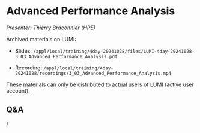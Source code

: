 # Advanced Performance Analysis

*Presenter: Thierry Braconnier (HPE)*

<!--
Course materials will be provided during and after the course.
-->

<!--
Temporary location of materials (for the lifetime of the training project):

-   Slides: `/project/project_465001362/Slides/HPE/10_advanced_performance_analysis_merged.pdf`
-->

Archived materials on LUMI:

-   Slides: `/appl/local/training/4day-20241028/files/LUMI-4day-20241028-3_03_Advanced_Performance_Analysis.pdf`

-   Recording: `/appl/local/training/4day-20241028/recordings/3_03_Advanced_Performance_Analysis.mp4`

These materials can only be distributed to actual users of LUMI (active user account).


## Q&A

/
